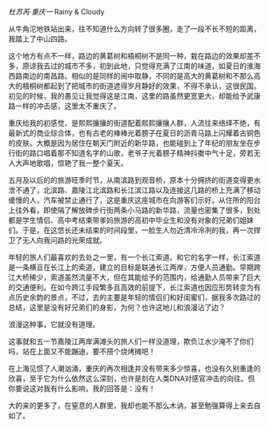 *杜苏芮·重庆一*             Rainy & Cloudy



从牛角沱地铁站出来，往不知道什么方向转了很多圈，走了一段不长不短的距离，我踏上了中山四路。



这个地方有点不一样，路边的黄葛树和梧桐树不是同一种，栽在路边的效果却差不多，原谅我去过的城市不多，初到此地，只觉得充满了江南的味道，如夏日的淮海西路南边的南昌路。相似的是同样的闹中取静，不同的是高大的黄葛树和不那么高大的梧桐树都起到了把城市的街道遮得岁月静好的效果，不得不承认，这很民国。初见的时候，我的愚见让我觉得这是江南，这里的路虽然更宽更大，却能给予武康路一样的冲击感，这里太不重庆了。



重庆给我的初感觉，是熙熙攘攘的街道配着熙熙攘攘人群，人流往来络绎不绝，有最新式的商业综合体，也有古老的棒棒光着膀子在夏日的沥青马路上闪耀着古铜色的皮肤。大概是因为居住在朝天门附近的新华路，也能碰到上了年纪的朋友坐在步行街的路口唱着那不知道名字的山歌，老爷子光着膀子精神抖擞中气十足，旁若无人大声地歌唱，惊艳了我一整个夏天。



五月及以后的的旅游旺季时节，从南滨路到观音桥，原本十分拥挤的街道变得更水泄不通了，北滨路、嘉陵江北滨路和长江滨江路以及连接这几路的桥上充满了移动缓慢的人，汽车被禁止通行了，这是重庆这座城市在向游客们示好。从住所的阳台上往外看，即使隔了解放碑步行街两条小马路的新华路，流量也密集了很多，到处都是学生情侣、高中考结束带爹妈旅游的高初中毕业生和没有对象的兄弟们姐妹们。于是，在这悠长还未结束的时间段里，一脸生人勿近清冷泠冽的我，再一次捍卫了无人向我问路的光荣成就。



年轻的旅人们最喜欢的去处之一里，有一个长江索道。和它的名字一样，长江索道是一条横亘在长江上的索道，建立的目标是联通长江两岸，方便人员通勤。早期跨江大桥稀少，索道虽然流量不大，但在其能给予的范围内，给通勤人员带来了巨大的交通便利。在如今跨江手段繁多且高效的前提下，长江索道也因应形势转变为有点历史余韵的景点，不过，去的主要是年轻的情侣们和好闺蜜们，据我多次路过的总结，这里是没有好兄弟们的身影，为何？也许这地儿和浪漫沾了边？



浪漫这种事，它就没有道理。



这事就和五一节嘉陵江两岸满滩头的旅人们一样没道理，欺负江水少淹不了你们吗，站在上面又不能蹦迪，要不搭个烧烤摊吧！



在上海见惯了人潮汹涌，重庆的再次相逢并没有带来多少惊喜，也没有久别重逢的欣喜，至于它为什么依然这么深刻，也许是刻在人类DNA对感官冲击的向往。但你要说这对我有什么影响，我的回答是：没有！



大的来的更多了，在窒息的人群里，我却也能不那么木讷，甚至勉强算得上来去自如了。


